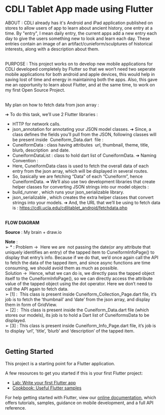 # CDLI Tablet App made using Flutter

ABOUT : CDLI already has it's Android and iPad application published on stores to allow users of app to learn about ancient history, one entry at a time. By "entry", I mean daily entry, the current apps add a new entry each day to give the users something new to look and learn each day. These entries contain an image of an artifact/cunieform/sculptures of historical interests, along with a description about them.<br><br>

PURPOSE : This project works on to develop new mobile applications for CDLI developed
completely by Flutter so that we won’t need two seperate mobile applications for both
android and apple devices, this would help in saving lost of time and energy in
maintaining both the apps. Also, this gave me an opportunity to learn about Flutter, and at the same time, to work on my first Open Source Project.<br><br>


My plan on how to fetch data from json array : 

➔ To do this task, we’ll use 2 Flutter libraries :
- HTTP​ for network calls.
- json_annotation​ for annotating your JSON model classes.
➔ Since, a class defines the fields you’ll pull from the JSON, following classes will be
present inside ​ Cuneiform_Data.dart ​ file :
- CuneiformData : class having attributes ​ url, thumbnail, theme, title, blurb,
description ​ and​ date.
- CuneiformDataList : class to hold dart list of CuneiformData.
➔ Naming Convention :
- Here, CuneiformData class is used to fetch the overall data of each entry from
the json array, which will be displayed in several routes.
- So, basically we are fetching “Data” of each “Cuneiform”, hence CuneiformData.
➔ We’ll also use two development libraries that create helper classes for converting
JSON strings into our model objects :
- build_runner​ , which runs your json_serializable library.
- json_serializable​ , which creates the extra helper classes that convert strings
into your models.
➔ And, the URL that we’ll be using to fetch data is :
https://cdli.ucla.edu/cdlitablet_android/fetchdata.php<br><br>

<b>FLOW DIAGRAM</b> 

<imr src="./CDLI_ULTRA_UPDATE_JSONFETCH.png">

<b>Source</b> : My brain + draw.io<br>

<b>Note</b> :	
        ➢ *​ ​: Problem -> ​ Here we are ​ not​ passing the date(or any attribute that uniquely
	identifies an entry) of the tapped item to CuneiformInfoPage() to display that
	entry’s info. Because if we do that, we’d once again call the API to fetch the data
	of the tapped item, and since async functions are time consuming, we should
	avoid them as much as possible.<br>
	Solution -> ​ Hence, what we can do is, we directly pass the tapped object
	itself to the CuneiformInfoPage(), so we can directly access the attribute value of
	the tapped object using the dot operator. Here we don’t need to call the API
	again to fetch data.<br>
        ➢ [1] : ​ This class is present inside Cuneiform_Collection_Page.dart file, it’s job is to
	fetch the ‘thumbnail’ and ‘date’ from the json array, and display them in form of
	GridView.<br>
        ➢ [2] : ​ This class is present inside the Cuneiform_Data.dart file (which stores our
	models), its job is to hold a Dart list of CuneiformsData to be displayed.<br>
        ➢ [3] : ​ This class is present inside Cuneiform_Info_Page.dart file, it’s job is to
	display ‘url’, ’title’, ‘blurb’ and ‘description’ of the tapped item.<br><br>


## Getting Started

This project is a starting point for a Flutter application.

A few resources to get you started if this is your first Flutter project:

- [Lab: Write your first Flutter app](https://flutter.dev/docs/get-started/codelab)
- [Cookbook: Useful Flutter samples](https://flutter.dev/docs/cookbook)

For help getting started with Flutter, view our
[online documentation](https://flutter.dev/docs), which offers tutorials,
samples, guidance on mobile development, and a full API reference.
